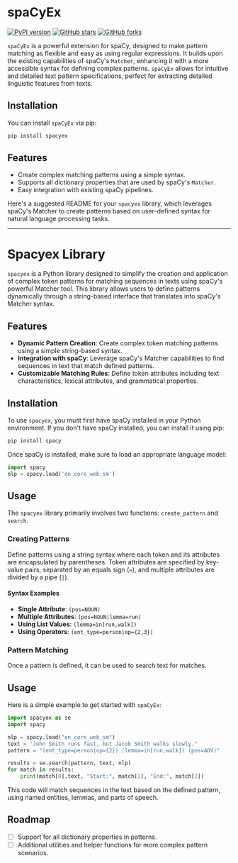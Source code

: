 # spaCyEx
[![PyPI version](https://badge.fury.io/py/spacyex.svg)](https://pypi.org/project/spacyex/)
[![GitHub stars](https://img.shields.io/github/stars/wjbmattingly/spacyex.svg?style=social&label=Star&maxAge=2592000)](https://github.com/wjbmattingly/spacyex/stargazers)
[![GitHub forks](https://img.shields.io/github/forks/wjbmattingly/spacyex.svg?style=social&label=Fork&maxAge=2592000)](https://github.com/wjbmattingly/spacyex/network)


`spaCyEx` is a powerful extension for spaCy, designed to make pattern matching as flexible and easy as using regular expressions. It builds upon the existing capabilities of spaCy's `Matcher`, enhancing it with a more accessible syntax for defining complex patterns. `spaCyEx` allows for intuitive and detailed text pattern specifications, perfect for extracting detailed linguistic features from texts.

## Installation

You can install `spaCyEx` via pip:

```bash
pip install spacyex
```

## Features

- Create complex matching patterns using a simple syntax.
- Supports all dictionary properties that are used by spaCy's `Matcher`.
- Easy integration with existing spaCy pipelines.

Here's a suggested README for your `spacyex` library, which leverages spaCy's Matcher to create patterns based on user-defined syntax for natural language processing tasks.

---

# Spacyex Library

`spacyex` is a Python library designed to simplify the creation and application of complex token patterns for matching sequences in texts using spaCy's powerful Matcher tool. This library allows users to define patterns dynamically through a string-based interface that translates into spaCy's Matcher syntax.

## Features

- **Dynamic Pattern Creation**: Create complex token matching patterns using a simple string-based syntax.
- **Integration with spaCy**: Leverage spaCy's Matcher capabilities to find sequences in text that match defined patterns.
- **Customizable Matching Rules**: Define token attributes including text characteristics, lexical attributes, and grammatical properties.

## Installation

To use `spacyex`, you must first have spaCy installed in your Python environment. If you don't have spaCy installed, you can install it using pip:

```bash
pip install spacy
```

Once spaCy is installed, make sure to load an appropriate language model:

```python
import spacy
nlp = spacy.load('en_core_web_sm')
```

## Usage

The `spacyex` library primarily involves two functions: `create_pattern` and `search`.

### Creating Patterns

Define patterns using a string syntax where each token and its attributes are encapsulated by parentheses. Token attributes are specified by key-value pairs, separated by an equals sign (`=`), and multiple attributes are divided by a pipe (`|`).

#### Syntax Examples

- **Single Attribute**: `(pos=NOUN)`
- **Multiple Attributes**: `(pos=NOUN|lemma=run)`
- **Using List Values**: `(lemma=in[run,walk])`
- **Using Operators**: `(ent_type=person|op={2,3})`

### Pattern Matching

Once a pattern is defined, it can be used to search text for matches.


## Usage

Here is a simple example to get started with `spaCyEx`:

```python
import spacyex as se
import spacy

nlp = spacy.load("en_core_web_sm")
text = "John Smith runs fast, but Jacob Smith walks slowly."
pattern = "(ent_type=person|op={2}) (lemma=in[run,walk]) (pos=ADV)"

results = se.search(pattern, text, nlp)
for match in results:
    print(match[0].text, "Start:", match[1], "End:", match[2])
```

This code will match sequences in the text based on the defined pattern, using named entities, lemmas, and parts of speech.

## Roadmap

- [ ] Support for all dictionary properties in patterns.
- [ ] Additional utilities and helper functions for more complex pattern scenarios.